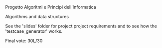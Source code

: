 Progetto Algoritmi e Principi dell'Informatica

Algorithms and data structures

See the 'slides' folder for project project requirements and to see how the 'testcase_generator' works.

Final vote: 30L/30
